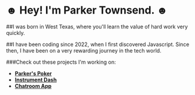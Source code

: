 # ☻ Hey! I'm Parker Townsend. ☻

##I was born in West Texas, where you'll learn the value of hard work very quickly.

##I have been coding since 2022, when I first discovered Javascript. Since then, I have been on a very rewarding journey in the tech world.

###Check out these projects I'm working on:
- **[Parker's Poker](https://github.com/LiterallyParker/Parkers-Poker-V4)**
- **[Instrument Dash](https://github.com/LiterallyParker/Capstone)**
- **[Chatroom App](https://github.com/LiterallyParker/ChatApp)**

<!--
**LiterallyParker/LiterallyParker** is a ✨ _special_ ✨ repository because its `README.md` (this file) appears on your GitHub profile.

Here are some ideas to get you started:

- 🔭 I’m currently working on ...
- 🌱 I’m currently learning ...
- 👯 I’m looking to collaborate on ...
- 🤔 I’m looking for help with ...
- 💬 Ask me about ...
- 📫 How to reach me: ...
- 😄 Pronouns: ...
- ⚡ Fun fact: ...
-->
